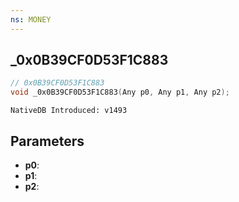 ```yaml
---
ns: MONEY
---
```

## _0x0B39CF0D53F1C883

```c
// 0x0B39CF0D53F1C883
void _0x0B39CF0D53F1C883(Any p0, Any p1, Any p2);
```

```
NativeDB Introduced: v1493
```

## Parameters
* **p0**:
* **p1**:
* **p2**:
